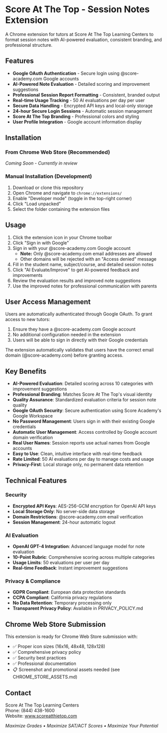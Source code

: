 # Score At The Top - Session Notes Extension

A Chrome extension for tutors at Score At The Top Learning Centers to format session notes with AI-powered evaluation, consistent branding, and professional structure.

## Features

- **Google OAuth Authentication** - Secure login using @score-academy.com Google accounts
- **AI-Powered Note Evaluation** - Detailed scoring and improvement suggestions
- **Professional Session Report Formatting** - Consistent, branded output
- **Real-time Usage Tracking** - 50 AI evaluations per day per user
- **Secure Data Handling** - Encrypted API keys and local-only storage
- **24-hour Secure Login Sessions** - Automatic session management
- **Score At The Top Branding** - Professional colors and styling
- **User Profile Integration** - Google account information display

## Installation

### From Chrome Web Store (Recommended)
*Coming Soon - Currently in review*

### Manual Installation (Development)
1. Download or clone this repository
2. Open Chrome and navigate to `chrome://extensions/`
3. Enable "Developer mode" (toggle in the top-right corner)
4. Click "Load unpacked"
5. Select the folder containing the extension files

## Usage

1. Click the extension icon in your Chrome toolbar
2. Click "Sign in with Google" 
3. Sign in with your @score-academy.com Google account
   - **Note:** Only @score-academy.com email addresses are allowed
   - Other domains will be rejected with an "Access denied" message
4. Fill in the student name, subject/course, and detailed session notes
5. Click "AI Evaluate/Improve" to get AI-powered feedback and improvements
6. Review the evaluation results and improved note suggestions
7. Use the improved notes for professional communication with parents

## User Access Management

Users are automatically authenticated through Google OAuth. To grant access to new tutors:

1. Ensure they have a @score-academy.com Google account
2. No additional configuration needed in the extension
3. Users will be able to sign in directly with their Google credentials

The extension automatically validates that users have the correct email domain (@score-academy.com) before granting access.

## Key Benefits

- **AI-Powered Evaluation**: Detailed scoring across 10 categories with improvement suggestions
- **Professional Branding**: Matches Score At The Top's visual identity
- **Quality Assurance**: Standardized evaluation criteria for session note quality
- **Google OAuth Security**: Secure authentication using Score Academy's Google Workspace
- **No Password Management**: Users sign in with their existing Google credentials
- **Automatic User Management**: Access controlled by Google account domain verification
- **Real User Names**: Session reports use actual names from Google accounts
- **Easy to Use**: Clean, intuitive interface with real-time feedback
- **Rate Limited**: 50 AI evaluations per day to manage costs and usage
- **Privacy-First**: Local storage only, no permanent data retention

## Technical Features

### Security
- **Encrypted API Keys**: AES-256-GCM encryption for OpenAI API keys
- **Local Storage Only**: No server-side data storage
- **Domain Restrictions**: @score-academy.com email verification
- **Session Management**: 24-hour automatic logout

### AI Evaluation
- **OpenAI GPT-4 Integration**: Advanced language model for note evaluation
- **10-Point Rubric**: Comprehensive scoring across multiple categories
- **Usage Limits**: 50 evaluations per user per day
- **Real-time Feedback**: Instant improvement suggestions

### Privacy & Compliance
- **GDPR Compliant**: European data protection standards
- **CCPA Compliant**: California privacy regulations
- **No Data Retention**: Temporary processing only
- **Transparent Privacy Policy**: Available in PRIVACY_POLICY.md

## Chrome Web Store Submission

This extension is ready for Chrome Web Store submission with:
- ✅ Proper icon sizes (16x16, 48x48, 128x128)
- ✅ Comprehensive privacy policy
- ✅ Security best practices
- ✅ Professional documentation
- 📋 Screenshot and promotional assets needed (see CHROME_STORE_ASSETS.md)

## Contact

Score At The Top Learning Centers  
Phone: (844) 438-1600  
Website: www.scoreatthietop.com  

*Maximize Grades • Maximize SAT/ACT Scores • Maximize Your Potential* 